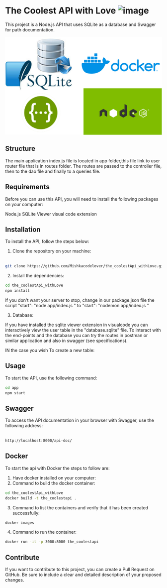 # The Coolest API with Love <image src="./funcode.jpeg" alt="image">

This project is a Node.js API that uses SQLite as a database and Swagger for path documentation.

![Images for technologies used](./logos.jpeg)

## Structure

The main application index.js file is located in app folder,this file link to user router file that is in routes folder. The routes are passed to the controller file, then to the dao file and finally to a queries file.

## Requirements

Before you can use this API, you will need to install the following packages on your computer:

Node.js
SQLite Viewer visual code extension

## Installation

To install the API, follow the steps below:

1. Clone the repository on your machine:

```sh

git clone https://github.com/Mishkacodelover/the_coolestApi_withLove.git

```

2. Install the dependencies:

```sh
cd the_coolestApi_withLove
npm install

```

If you don't want your server to stop, change in our package.json file the script "start": "node app/index.js " to
"start": "nodemon app/index.js "

3. Database:

If you have installed the sqlite viewer extension in visualcode you can interactively view the user table in the "database.sqlite" file.
To interact with the end-points and the database you can try the routes in postman or similar application and also in swagger (see specifications).

IN the case you wish To create a new table:

## Usage

To start the API, use the following command:

```sh
cd app
npm start
```

## Swagger

To access the API documentation in your browser with Swagger, use the following address:

```sh

http://localhost:8000/api-doc/

```

## Docker

To start the api with Docker the steps to follow are:

1. Have docker installed on your computer:
2. Command to build the docker container:

```sh
cd the_coolestApi_withLove
docker build -t the_coolestapi .

```

3. Command to list the containers and verify that it has been created successfully:

```sh
docker images

```

4. Command to run the container:

```sh
docker run -it -p 3000:8000 the_coolestapi

```

## Contribute

If you want to contribute to this project, you can create a Pull Request on GitHub. Be sure to include a clear and detailed description of your proposed changes.
